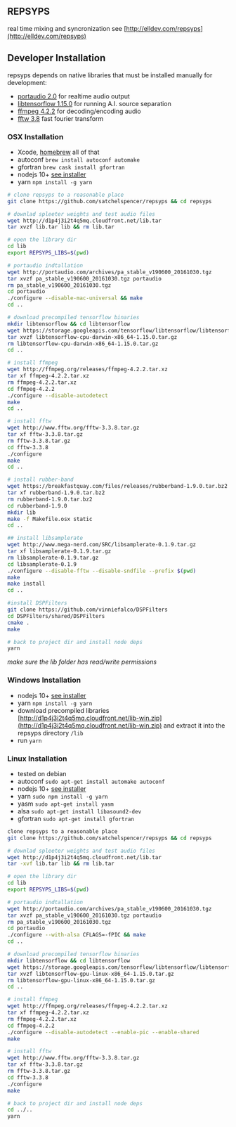## REPSYPS
real time mixing and syncronization
see [http://elldev.com/repsyps](http://elldev.com/repsyps)

## Developer Installation

repsyps depends on native libraries that must be installed manually for development:

 - [portaudio 2.0](http://portaudio.com/docs/v19-doxydocs/index.html) for realtime audio output
 - [libtensorflow 1.15.0](https://www.tensorflow.org/install/lang_c) for running A.I. source separation
 - [ffmpeg 4.2.2](http://ffmpeg.org/download.html) for decoding/encoding audio
 - [fftw 3.8](http://www.fftw.org/) fast fourier transform


### OSX Installation
- Xcode, [homebrew](https://brew.sh/) all of that
- autoconf `brew install autoconf automake`
- gfortran `brew cask install gfortran`
- nodejs 10+ [see installer](https://nodejs.org/en/download/)
- yarn `npm install -g yarn`

~~~ bash
# clone repsyps to a reasonable place
git clone https://github.com/satchelspencer/repsyps && cd repsyps

# downlad spleeter weights and test audio files
wget http://d1p4j3i2t4q5mq.cloudfront.net/lib.tar
tar xvzf lib.tar lib && rm lib.tar

# open the library dir
cd lib
export REPSYPS_LIBS=$(pwd)

# portaudio indtallation
wget http://portaudio.com/archives/pa_stable_v190600_20161030.tgz
tar xvzf pa_stable_v190600_20161030.tgz portaudio
rm pa_stable_v190600_20161030.tgz
cd portaudio
./configure --disable-mac-universal && make
cd ..

# download precompiled tensorflow binaries
mkdir libtensorflow && cd libtensorflow
wget https://storage.googleapis.com/tensorflow/libtensorflow/libtensorflow-cpu-darwin-x86_64-1.15.0.tar.gz
tar xvzf libtensorflow-cpu-darwin-x86_64-1.15.0.tar.gz
rm libtensorflow-cpu-darwin-x86_64-1.15.0.tar.gz
cd ..

# install ffmpeg
wget http://ffmpeg.org/releases/ffmpeg-4.2.2.tar.xz
tar xf ffmpeg-4.2.2.tar.xz
rm ffmpeg-4.2.2.tar.xz
cd ffmpeg-4.2.2
./configure --disable-autodetect
make
cd ..

# install fftw
wget http://www.fftw.org/fftw-3.3.8.tar.gz
tar xf fftw-3.3.8.tar.gz
rm fftw-3.3.8.tar.gz
cd fftw-3.3.8
./configure
make
cd ..

# install rubber-band
wget https://breakfastquay.com/files/releases/rubberband-1.9.0.tar.bz2
tar xf rubberband-1.9.0.tar.bz2
rm rubberband-1.9.0.tar.bz2
cd rubberband-1.9.0
mkdir lib
make -f Makefile.osx static
cd ..

## install libsamplerate
wget http://www.mega-nerd.com/SRC/libsamplerate-0.1.9.tar.gz
tar xf libsamplerate-0.1.9.tar.gz
rm libsamplerate-0.1.9.tar.gz
cd libsamplerate-0.1.9
./configure --disable-fftw --disable-sndfile --prefix $(pwd)
make
make install
cd ..

#install DSPFilters
git clone https://github.com/vinniefalco/DSPFilters
cd DSPFilters/shared/DSPFilters
cmake .
make

# back to project dir and install node deps
yarn
~~~

*make sure the lib folder has read/write permissions*

### Windows Installation
- nodejs 10+ [see installer](https://nodejs.org/en/download/)
- yarn `npm install -g yarn`
- download precompiled libraries [http://d1p4j3i2t4q5mq.cloudfront.net/lib-win.zip](http://d1p4j3i2t4q5mq.cloudfront.net/lib-win.zip) and extract it into the repsyps directory `/lib`
- run `yarn`
 
### Linux Installation
- tested on debian 
- autoconf `sudo apt-get install automake autoconf`
- nodejs 10+ [see installer](https://nodejs.org/en/download/)
- yarn `sudo npm install -g yarn`
- yasm `sudo apt-get install yasm`
- alsa `sudo apt-get install libasound2-dev`
- gfortran `sudo apt-get install gfortran `

~~~ bash
clone repsyps to a reasonable place
git clone https://github.com/satchelspencer/repsyps && cd repsyps

# downlad spleeter weights and test audio files
wget http://d1p4j3i2t4q5mq.cloudfront.net/lib.tar
tar -xvf lib.tar lib && rm lib.tar

# open the library dir
cd lib
export REPSYPS_LIBS=$(pwd)

# portaudio indtallation
wget http://portaudio.com/archives/pa_stable_v190600_20161030.tgz
tar xvzf pa_stable_v190600_20161030.tgz portaudio
rm pa_stable_v190600_20161030.tgz
cd portaudio
./configure --with-alsa CFLAGS=-fPIC && make
cd ..

# download precompiled tensorflow binaries
mkdir libtensorflow && cd libtensorflow
wget https://storage.googleapis.com/tensorflow/libtensorflow/libtensorflow-gpu-linux-x86_64-1.15.0.tar.gz
tar xvzf libtensorflow-gpu-linux-x86_64-1.15.0.tar.gz
rm libtensorflow-gpu-linux-x86_64-1.15.0.tar.gz
cd ..

# install ffmpeg
wget http://ffmpeg.org/releases/ffmpeg-4.2.2.tar.xz
tar xf ffmpeg-4.2.2.tar.xz
rm ffmpeg-4.2.2.tar.xz
cd ffmpeg-4.2.2
./configure --disable-autodetect --enable-pic --enable-shared
make

# install fftw
wget http://www.fftw.org/fftw-3.3.8.tar.gz
tar xf fftw-3.3.8.tar.gz
rm fftw-3.3.8.tar.gz
cd fftw-3.3.8
./configure
make

# back to project dir and install node deps
cd ../..
yarn
~~~   